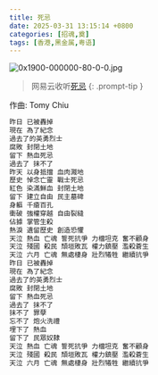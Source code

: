 ```yaml
---
title: 死忌
date: 2025-03-31 13:15:14 +0800
categories: [招魂,奠]
tags: [香港,黑金属,粤语]
---
```


![0x1900-000000-80-0-0.jpg](https://b2.235421.xyz/pic/2025/03/c34e11d81c2795806d861f1ac7becf72.jpg)

> 网易云收听[死忌](https://music.163.com/song?id=1463742125&userid=1623945853)
{: .prompt-tip }

作曲: Tomy Chiu

```txt
昨日 已被轟掉
現在 為了紀念
過去了的英勇烈士
腐敗 封閉土地
留下 熱血死忌
過去了 抹不了
昨天 以身抵擋 血肉濺地
歷史 悼念亡靈 戰士死忌
紅色 染滿鮮血 封閉土地
留下 建立自由 民主墓碑
身軀 千瘡百孔
衝破 強權穿越 自由裂縫
佔據 掌管生殺
熱淚 遺留歷史 創造恐懼
天泣 熱血 亡魂 誓死抗爭 力檔坦克 奮不顧身
天泣 殘國 殺民 頹垣敗瓦 權力鎮壓 濫殺蒼生
天泣 六月 亡魂 無處棲身 壯烈犧牲 繼續抗爭
昨日 已被轟掉
現在 為了紀念
過去了的英勇烈士
腐敗 封閉土地
留下 熱血死忌
過去了 抹不了
抹不了 罪孽
忘不了 炮火洗禮
埋下了 熱血
留下了 民眾奴隸
天泣 熱血 亡魂 誓死抗爭 力檔坦克 奮不顧身
天泣 殘國 殺民 頹垣敗瓦 權力鎮壓 濫殺蒼生
天泣 六月 亡魂 無處棲身 壯烈犧牲 繼續抗爭
```